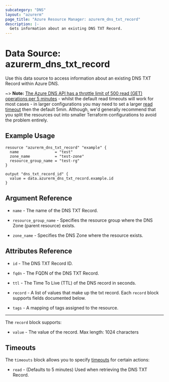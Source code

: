 ```yaml
---
subcategory: "DNS"
layout: "azurerm"
page_title: "Azure Resource Manager: azurerm_dns_txt_record"
description: |-
  Gets information about an existing DNS TXT Record.
---
```


# Data Source: azurerm_dns_txt_record

Use this data source to access information about an existing DNS TXT Record within Azure DNS.

~> **Note:** [The Azure DNS API has a throttle limit of 500 read (GET) operations per 5 minutes](https://docs.microsoft.com/azure/azure-resource-manager/management/request-limits-and-throttling#network-throttling) - whilst the default read timeouts will work for most cases - in larger configurations you may need to set a larger [read timeout](https://www.terraform.io/language/resources/syntax#operation-timeouts) then the default 5min. Although, we'd generally recommend that you split the resources out into smaller Terraform configurations to avoid the problem entirely.

## Example Usage

```hcl
resource "azurerm_dns_txt_record" "example" {
  name                = "test"
  zone_name           = "test-zone"
  resource_group_name = "test-rg"
}

output "dns_txt_record_id" {
  value = data.azurerm_dns_txt_record.example.id
}
```

## Argument Reference

* `name` - The name of the DNS TXT Record.

* `resource_group_name` - Specifies the resource group where the DNS Zone (parent resource) exists.

* `zone_name` - Specifies the DNS Zone where the resource exists.

## Attributes Reference

* `id` - The DNS TXT Record ID.

* `fqdn` - The FQDN of the DNS TXT Record.

* `ttl` - The Time To Live (TTL) of the DNS record in seconds.

* `record` - A list of values that make up the txt record. Each `record` block supports fields documented below.

* `tags` - A mapping of tags assigned to the resource.

---

The `record` block supports:

* `value` - The value of the record. Max length: 1024 characters

## Timeouts

The `timeouts` block allows you to specify [timeouts](https://www.terraform.io/language/resources/syntax#operation-timeouts) for certain actions:

* `read` - (Defaults to 5 minutes) Used when retrieving the DNS TXT Record.
